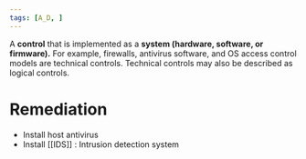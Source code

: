 ```yaml
---
tags: [A_D, ]
---
```


A **control** that is implemented as a **system (hardware, software, or firmware).** For example, firewalls, antivirus software, and OS access control models are technical controls. Technical controls may also be described as logical controls.  

# Remediation
- Install host antivirus
- Install [[IDS]] : Intrusion detection system